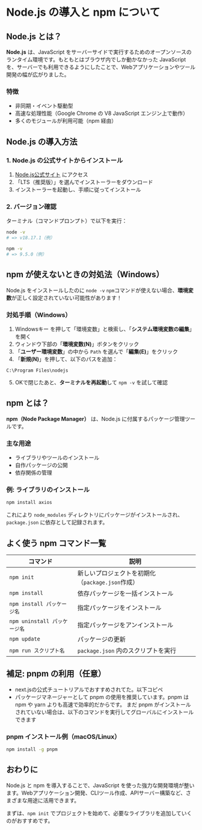 
# Node.js の導入と npm について

## Node.js とは？

**Node.js** は、JavaScript をサーバーサイドで実行するためのオープンソースのランタイム環境です。もともとはブラウザ内でしか動かなかった JavaScript を、サーバーでも利用できるようにしたことで、Webアプリケーションやツール開発の幅が広がりました。

### 特徴

- 非同期・イベント駆動型
- 高速な処理性能（Google Chrome の V8 JavaScript エンジン上で動作）
- 多くのモジュールが利用可能（npm 経由）


## Node.js の導入方法

### 1. Node.js の公式サイトからインストール

1. [Node.js公式サイト](https://nodejs.org/) にアクセス
2. 「LTS（推奨版）」を選んでインストーラーをダウンロード
3. インストーラーを起動し、手順に従ってインストール

### 2. バージョン確認

ターミナル（コマンドプロンプト）で以下を実行：

```bash
node -v
# => v18.17.1（例）

npm -v
# => 9.5.0（例）
```

## npm が使えないときの対処法（Windows）

Node.js をインストールしたのに `node -v` `npm`コマンドが使えない場合、**環境変数**が正しく設定されていない可能性があります！

### 対処手順（Windows）

1. Windowsキー を押して「環境変数」と検索し、「**システム環境変数の編集**」を開く
2. ウィンドウ下部の「**環境変数(N)**」ボタンをクリック
3. 「**ユーザー環境変数**」の中から `Path` を選んで「**編集(E)**」をクリック
4. 「**新規(N)**」を押して、以下のパスを追加：

```
C:\Program Files\nodejs
```

5. OKで閉じたあと、**ターミナルを再起動**して `npm -v` を試して確認

## npm とは？

**npm（Node Package Manager）** は、Node.js に付属するパッケージ管理ツールです。

### 主な用途

- ライブラリやツールのインストール
- 自作パッケージの公開
- 依存関係の管理

### 例: ライブラリのインストール

```bash
npm install axios
```

これにより `node_modules` ディレクトリにパッケージがインストールされ、`package.json` に依存として記録されます。


## よく使う npm コマンド一覧

| コマンド | 説明 |
|----------|------|
| `npm init` | 新しいプロジェクトを初期化（`package.json`作成） |
| `npm install` | 依存パッケージを一括インストール |
| `npm install パッケージ名` | 指定パッケージをインストール |
| `npm uninstall パッケージ名` | 指定パッケージをアンインストール |
| `npm update` | パッケージの更新 |
| `npm run スクリプト名` | `package.json` 内のスクリプトを実行 |


## 補足: pnpm の利用（任意）

- next.jsの公式チュートリアルでおすすめされてた。以下コピペ
- パッケージマネージャーとして pnpm の使用を推奨しています。pnpm は npm や yarn よりも高速で効率的だからです。
まだ pnpm がインストールされていない場合は、以下のコマンドを実行してグローバルにインストールできます

### pnpm インストール例（macOS/Linux）

```bash
npm install -g pnpm
```

## おわりに

Node.js と npm を導入することで、JavaScript を使った強力な開発環境が整います。Webアプリケーション開発、CLIツール作成、APIサーバー構築など、さまざまな用途に活用できます。

まずは、`npm init` でプロジェクトを始めて、必要なライブラリを追加していくのがおすすめです。
